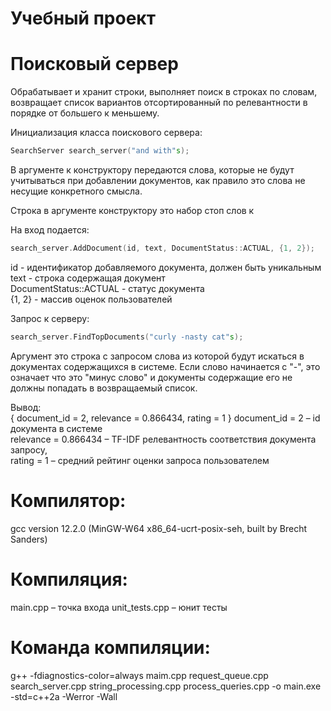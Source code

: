 # Учебный проект
# Поисковый сервер
Обрабатывает и хранит строки, выполняет поиск в строках по словам, возвращает список вариантов отсортированный по релевантности в порядке от большего к меньшему.

Инициализация класса поискового сервера:

```C++
SearchServer search_server("and with"s);
```

В аргументе к конструктору передаются слова, которые не будут учитываться при добавлении документов, как правило это слова не несущие конкретного смысла.

Строка в аргументе конструктору это набор стоп слов к

На вход подается:

```C++
search_server.AddDocument(id, text, DocumentStatus::ACTUAL, {1, 2});
```
id - идентификатор добавляемого документа, должен быть уникальным  
text - строка содержащая документ  
DocumentStatus::ACTUAL - статус документа  
{1, 2} - массив оценок пользователей  

Запрос к серверу:

```C++
search_server.FindTopDocuments("curly -nasty cat"s);
```

Аргумент  это строка с запросом слова из которой будут искаться в документах содержащихся в системе. Если слово начинается с "-", это означает что это "минус слово" и документы содержащие его не должны попадать в возвращаемый список.

Вывод:  
{ document_id = 2, relevance = 0.866434, rating = 1 }
document_id = 2 – id документа в системе  
relevance = 0.866434 – TF-IDF релевантность соответствия документа запросу,  
rating = 1 – средний рейтинг оценки запроса пользователем  

# Компилятор:
gcc version 12.2.0 (MinGW-W64 x86_64-ucrt-posix-seh, built by Brecht Sanders)

# Компиляция:
main.cpp – точка входа
unit_tests.cpp – юнит тесты

# Команда компиляции:
g++ -fdiagnostics-color=always maim.cpp request_queue.cpp search_server.cpp string_processing.cpp process_queries.cpp -o main.exe -std=c++2a -Werror -Wall
